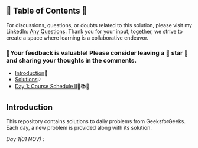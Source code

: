 ## 📜 Table of Contents 📜

For discussions, questions, or doubts related to this solution, please visit my LinkedIn: [Any Questions](https://www.linkedin.com/in/patel-hetkumar-sandipbhai-8b110525a/). Thank you for your input, together, we strive to create a space where learning is a collaborative endeavor.

### 🔮Your feedback is valuable! Please consider leaving a 🌟 star 🌟 and sharing your thoughts in the comments.

- [Introduction](../README.md)📝
- [Solutions]()💡
- [Day 1: Course Schedule II](01(Nov)%20Course%20Schedule%20II.md)🔀📚🔄


## Introduction

This repository contains solutions to daily problems from GeeksforGeeks. Each day, a new problem is provided along with its solution.

_Day 1(01 NOV) :_ 

<!--_Day 2(02 NOV) :_ 
_Day 3(03 NOV) :_ 
_Day 4(04 NOV) :_ 
_Day 5(05 NOV) :_ 
_Day 6(06 NOV) :_ 
_Day 7(07 NOV) :_ 
_Day 8(08 NOV) :_ 
_Day 9(09 NOV) :_ 
_Day 10(10 NOV) :_ 
_Day 11(11 NOV) :_ 
_Day 12(12 NOV) :_ 
_Day 13(13 NOV) :_ 
_Day 14(14 NOV) :_ 
_Day 15(15 NOV) :_ 
_Day 16(16 NOV) :_ 
_Day 17(17 NOV) :_ 
_Day 18(18 NOV) :_ 
_Day 19(19 NOV) :_ 
_Day 20(20 NOV) :_ 
_Day 21(21 NOV) :_ 
_Day 22(22 NOV) :_ 
_Day 23(23 NOV) :_ 
_Day 24(24 NOV) :_ 
_Day 25(25 NOV) :_ 
_Day 26(26 NOV) :_ 
_Day 27(27 NOV) :_ 
_Day 28(28 NOV) :_ 
_Day 29(29 NOV) :_ 
_Day 30(30 NOV) :_ 
_Day 31(31 NOV) :_ -->
